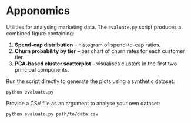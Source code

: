 # Apponomics

Utilities for analysing marketing data.  The `evaluate.py` script produces a
combined figure containing:

1. **Spend-cap distribution** – histogram of spend-to-cap ratios.
2. **Churn probability by tier** – bar chart of churn rates for each customer tier.
3. **PCA-based cluster scatterplot** – visualises clusters in the first two
   principal components.

Run the script directly to generate the plots using a synthetic dataset:

```bash
python evaluate.py
```

Provide a CSV file as an argument to analyse your own dataset:

```bash
python evaluate.py path/to/data.csv
```
